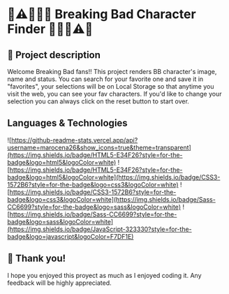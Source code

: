 # 🧪⚠️👨🏻‍🔬 Breaking Bad Character Finder 👨🏻‍🔬⚠️🧪

## 📝 Project description

Welcome Breaking Bad fans!! This project renders BB character's image, name and status. You can search for your favorite one and save it in "favorites", your selections will be on Local Storage so that anytime you visit the web, you can see your fav characters. If you'd like to change your selection you can always click on the reset button to start over. 

## Languages & Technologies

![https://github-readme-stats.vercel.app/api?username=marocena26&show_icons=true&theme=transparent](https://img.shields.io/badge/HTML5-E34F26?style=for-the-badge&logo=html5&logoColor=white)
![https://img.shields.io/badge/HTML5-E34F26?style=for-the-badge&logo=html5&logoColor=white](https://img.shields.io/badge/CSS3-1572B6?style=for-the-badge&logo=css3&logoColor=white)
![https://img.shields.io/badge/CSS3-1572B6?style=for-the-badge&logo=css3&logoColor=white](https://img.shields.io/badge/Sass-CC6699?style=for-the-badge&logo=sass&logoColor=white)
![https://img.shields.io/badge/Sass-CC6699?style=for-the-badge&logo=sass&logoColor=white](https://img.shields.io/badge/JavaScript-323330?style=for-the-badge&logo=javascript&logoColor=F7DF1E)
## 💚 Thank you!

I hope you enjoyed this proyect as much as I enjoyed coding it. Any feedback will be highly appreciated.